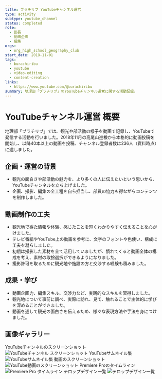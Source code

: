 ```yaml
---
title: ブラチリブ YouTubeチャンネル運営
type: activity
subtype: youtube_channel
status: completed
role:
  - 部長
  - 動画企画
  - 編集
orgs:
  - org_high_school_geography_club
start_date: 2018-11-01
tags:
  - burachiribu
  - youtube
  - video-editing
  - content-creation
links:
  - https://www.youtube.com/@burachiribu
summary: 地理部「ブラチリブ」のYouTubeチャンネル運営に関する活動記録。
---
```


# YouTubeチャンネル運営 概要

地理部「ブラチリブ」では、観光や部活動の様子を動画で記録し、YouTubeで発信する活動を行いました。2018年11月の高尾山巡検から本格的に動画投稿を開始し、以降40本以上の動画を投稿、チャンネル登録者数は236人（資料時点）に達しました。

## 企画・運営の背景

- 観光の面白さや部活動の魅力を、より多くの人に伝えたいという思いから、YouTubeチャンネルを立ち上げました。
- 企画、撮影、編集の全工程を自ら担当し、部員の協力も得ながらコンテンツを制作しました。

## 動画制作の工夫

- 観光地で得た情報や体験、感じたことを短くわかりやすく伝えることを心がけました。
- テレビ番組やYouTube上の動画を参考に、文字のフォントや色使い、構成に工夫を凝らしました。
- 初期は撮影した素材を全て活用していましたが、慣れてくると動画全体の構成を考え、素材の取捨選択ができるようになりました。
- 撮影許可を取るために観光地や施設の方と交渉する経験も積みました。

## 成果・学び

- 動画企画力、編集スキル、交渉力など、実践的なスキルを習得しました。
- 観光地について事前に調べ、実際に訪れ、見て、触れることで主体的に学びを深めることができました。
- 動画を通して観光の面白さを伝えるため、様々な表現方法や手法を身につけました。

## 画像ギャラリー

YouTubeチャンネルのスクリーンショット
![YouTubeチャンネル スクリーンショット](linked_assets/30_Background/extracurricular_activities/burachiribu_club_activity/media_production/burachiribu_youtube_channel/youtube_channel_screenshot.jpg)
YouTubeサムネイル集
![YouTubeサムネイル集](linked_assets/30_Background/extracurricular_activities/burachiribu_club_activity/media_production/burachiribu_youtube_channel/youtube_thumbnails_2025.jpg)
動画のスクリーンショット
![YouTube動画のスクリーンショット](linked_assets/30_Background/extracurricular_activities/burachiribu_club_activity/media_production/burachiribu_youtube_channel/youtube_video_screenshot_2025.jpg)
Premiere Proのタイムライン
![Premiere Pro タイムライン](linked_assets/30_Background/extracurricular_activities/burachiribu_club_activity/media_production/burachiribu_youtube_channel/premiere_timeline.jpg)
テロップデザイン一覧
![テロップデザイン一覧](linked_assets/30_Background/extracurricular_activities/burachiribu_club_activity/media_production/burachiribu_youtube_channel/telop_designs.jpg)

